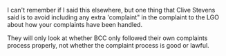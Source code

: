 

I can't remember if I said this elsewhere, but one thing that Clive Stevens said is to avoid including any extra 'complaint" in the complaint to the LGO about how your complaints have been handled.

They will only look at whether BCC only followed their own complaints process properly, not whether the complaint process is good or lawful.

